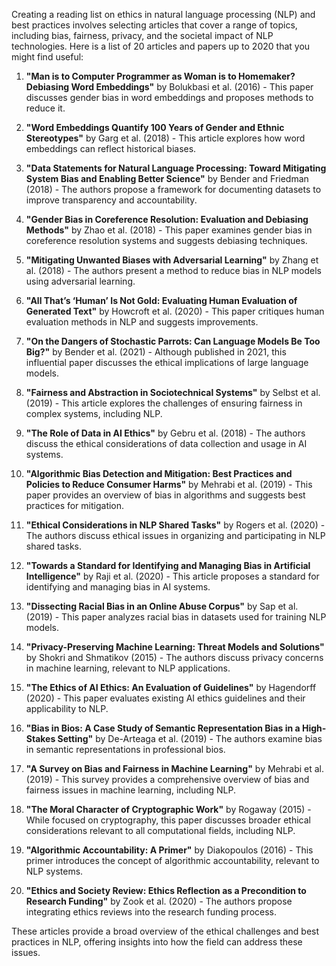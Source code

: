 Creating a reading list on ethics in natural language processing (NLP) and best practices involves selecting articles that cover a range of topics, including bias, fairness, privacy, and the societal impact of NLP technologies. Here is a list of 20 articles and papers up to 2020 that you might find useful:

1. **"Man is to Computer Programmer as Woman is to Homemaker? Debiasing Word Embeddings"** by Bolukbasi et al. (2016) - This paper discusses gender bias in word embeddings and proposes methods to reduce it.

2. **"Word Embeddings Quantify 100 Years of Gender and Ethnic Stereotypes"** by Garg et al. (2018) - This article explores how word embeddings can reflect historical biases.

3. **"Data Statements for Natural Language Processing: Toward Mitigating System Bias and Enabling Better Science"** by Bender and Friedman (2018) - The authors propose a framework for documenting datasets to improve transparency and accountability.

4. **"Gender Bias in Coreference Resolution: Evaluation and Debiasing Methods"** by Zhao et al. (2018) - This paper examines gender bias in coreference resolution systems and suggests debiasing techniques.

5. **"Mitigating Unwanted Biases with Adversarial Learning"** by Zhang et al. (2018) - The authors present a method to reduce bias in NLP models using adversarial learning.

6. **"All That’s ‘Human’ Is Not Gold: Evaluating Human Evaluation of Generated Text"** by Howcroft et al. (2020) - This paper critiques human evaluation methods in NLP and suggests improvements.

7. **"On the Dangers of Stochastic Parrots: Can Language Models Be Too Big?"** by Bender et al. (2021) - Although published in 2021, this influential paper discusses the ethical implications of large language models.

8. **"Fairness and Abstraction in Sociotechnical Systems"** by Selbst et al. (2019) - This article explores the challenges of ensuring fairness in complex systems, including NLP.

9. **"The Role of Data in AI Ethics"** by Gebru et al. (2018) - The authors discuss the ethical considerations of data collection and usage in AI systems.

10. **"Algorithmic Bias Detection and Mitigation: Best Practices and Policies to Reduce Consumer Harms"** by Mehrabi et al. (2019) - This paper provides an overview of bias in algorithms and suggests best practices for mitigation.

11. **"Ethical Considerations in NLP Shared Tasks"** by Rogers et al. (2020) - The authors discuss ethical issues in organizing and participating in NLP shared tasks.

12. **"Towards a Standard for Identifying and Managing Bias in Artificial Intelligence"** by Raji et al. (2020) - This article proposes a standard for identifying and managing bias in AI systems.

13. **"Dissecting Racial Bias in an Online Abuse Corpus"** by Sap et al. (2019) - This paper analyzes racial bias in datasets used for training NLP models.

14. **"Privacy-Preserving Machine Learning: Threat Models and Solutions"** by Shokri and Shmatikov (2015) - The authors discuss privacy concerns in machine learning, relevant to NLP applications.

15. **"The Ethics of AI Ethics: An Evaluation of Guidelines"** by Hagendorff (2020) - This paper evaluates existing AI ethics guidelines and their applicability to NLP.

16. **"Bias in Bios: A Case Study of Semantic Representation Bias in a High-Stakes Setting"** by De-Arteaga et al. (2019) - The authors examine bias in semantic representations in professional bios.

17. **"A Survey on Bias and Fairness in Machine Learning"** by Mehrabi et al. (2019) - This survey provides a comprehensive overview of bias and fairness issues in machine learning, including NLP.

18. **"The Moral Character of Cryptographic Work"** by Rogaway (2015) - While focused on cryptography, this paper discusses broader ethical considerations relevant to all computational fields, including NLP.

19. **"Algorithmic Accountability: A Primer"** by Diakopoulos (2016) - This primer introduces the concept of algorithmic accountability, relevant to NLP systems.

20. **"Ethics and Society Review: Ethics Reflection as a Precondition to Research Funding"** by Zook et al. (2020) - The authors propose integrating ethics reviews into the research funding process.

These articles provide a broad overview of the ethical challenges and best practices in NLP, offering insights into how the field can address these issues.